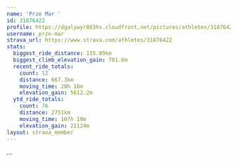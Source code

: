 ```yaml
---
name: 'Prze Mar '
id: 31876422
profile: https://dgalywyr863hv.cloudfront.net/pictures/athletes/31876422/22548952/2/large.jpg
username: prze-mar
strava_url: https://www.strava.com/athletes/31876422
stats:
  biggest_ride_distance: 115.89km
  biggest_climb_elevation_gain: 701.6m
  recent_ride_totals:
    count: 12
    distance: 667.3km
    moving_time: 28h 16m
    elevation_gain: 5612.2m
  ytd_ride_totals:
    count: 76
    distance: 2751km
    moving_time: 107h 10m
    elevation_gain: 21124m
layout: strava_member
--- 
```

...
